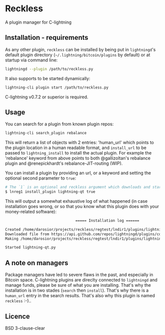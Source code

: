 # Reckless
A plugin manager for C-lightning

## Installation - requirements
As any other plugin, `reckless` can be installed by being put in `lightningd`'s default plugin directory (`~/.lightning/bitcoin/plugins` by default) or at startup via command line:
```bash
lightningd --plugin /path/to/reckless.py
```
It also supports to be started dynamically:
```bash
lightning-cli plugin start /path/to/reckless.py
```
C-lightning v0.7.2 or superior is required.

## Usage
You can search for a plugin from known plugin repos:
```bash
lightning-cli search_plugin rebalance
```
This will return a list of objects with 2 entries: 'human_url' which points to
the plugin location in a human readable format, and `install_url` to be passed
to `lightning_install` to install the actual plugin. For example the
'rebalance' keyword from above points to both @gallizoltan's rebalance plugin and
@renepickhardt's rebalance-JIT-routing (WIP).

You can install a plugin by providing an url, or a keyword and setting the optional second
parameter to `true`:
```bash
# The `1` is an optional and reckless argument which downloads and start directly a plugin.
$ lnreg1 install_plugin lightning-qt true
```
This will output a somewhat exhaustive log of what happened (in case installation goes wrong,
or so that you know what this plugin does with your money-related software):
```bash
                                ===== Installation log ======

Created /home/darosior/projects/reckless/regtest/lndir1/plugins/lightning-qt directory
Downloaded file from https://api.github.com/repos/lightningd/plugins/contents/lightning-qt to /home/darosior/projects/reckless/regtest/lndir1/plugins/lightning-qt/lightning-qt
Making /home/darosior/projects/reckless/regtest/lndir1/plugins/lightning-qt/lightning-qt.py executable

Started lightning-qt.py
```

## A note on managers
Package managers have led to severe flaws in the past, and especially in Bitcoin space.
C-lightning plugins are direclty connected to `lightningd` and manage funds, please be sure of what you are installing.
That's why the installation is in two stades (`search` then `install`). That's why there is a `human_url` entry in the search results.
That's also why this plugin is named `reckless` :-)..

## Licence
BSD 3-clause-clear
